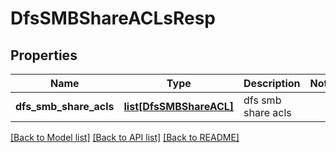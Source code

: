 # DfsSMBShareACLsResp

## Properties
Name | Type | Description | Notes
------------ | ------------- | ------------- | -------------
**dfs_smb_share_acls** | [**list[DfsSMBShareACL]**](DfsSMBShareACL.md) | dfs smb share acls | 

[[Back to Model list]](../README.md#documentation-for-models) [[Back to API list]](../README.md#documentation-for-api-endpoints) [[Back to README]](../README.md)


